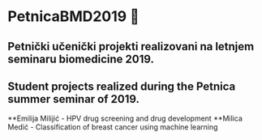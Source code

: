 # PetnicaBMD2019  :star2:
## Petnički učenički projekti realizovani na letnjem seminaru biomedicine 2019.
## Student projects realized during the Petnica summer seminar of 2019.

  **Emilija Milijić - HPV drug screening and drug development
  **Milica Medić - Classification of breast cancer using machine learning
